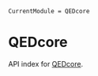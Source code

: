 ```@meta
CurrentModule = QEDcore
```

# QEDcore

API index for [QEDcore](https://github.com/QEDjl-project/QEDcore.jl).

```@index
```
